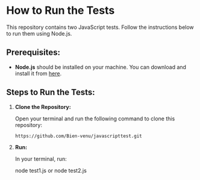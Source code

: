 # How to Run the Tests

This repository contains two JavaScript tests. Follow the instructions below to run them using Node.js.

## Prerequisites:
- **Node.js** should be installed on your machine. You can download and install it from [here](https://nodejs.org/).

## Steps to Run the Tests:

1. **Clone the Repository:**

   Open your terminal and run the following command to clone this repository:

   ```bash
   https://github.com/Bien-venu/javascripttest.git
   
2. **Run:**

   In your terminal, run:
   
   node test1.js or node test2.js
